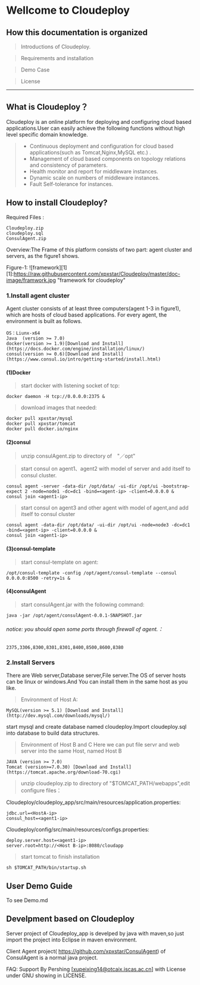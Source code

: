# Wellcome to Cloudeploy
## How this documentation is organized
> Introductions of Cloudeploy.

> Requirements and installation

> Demo Case

> License

------------

## What is Cloudeploy？
Cloudeploy is an online platform for deploying and configuring cloud based applications.User can easily achieve the following functions without high level specific domain knowledge.

> * Continuous deployment and configuration for cloud based applications(such as Tomcat,Nginx,MySQL etc.) .
> * Management of cloud based components on topology relations and consistency of parameters.
> * Health monitor and report for middleware instances.
> * Dynamic scale on numbers of middleware instances.
> * Fault Self-tolerance for instances.

## How to install Cloudeploy?
Required Files :
```
Cloudeploy.zip
cloudeploy.sql
ConsulAgent.zip

```
Overview:The Frame of this platform consists of two part: agent cluster and servers, as the figure1 shows.

Figure-1:
![framework][1]
[1]:https://raw.githubusercontent.com/xpxstar/Cloudeploy/master/doc-image/framwork.jpg "framework for cloudeploy"

### 1.Install agent cluster
Agent cluster consists of at least three computers(agent 1-3 in figure1), which are hosts of cloud based applications. For every agent, the environment is built as follows.

```
OS：Liunx-x64
Java  (version >= 7.0)
docker(version >= 1.9)[Download and Install](https://docs.docker.com/engine/installation/linux/)
consul(version >= 0.6)[Download and Install](https://www.consul.io/intro/getting-started/install.html)

```

#### (1)Docker
>start docker with listening socket of tcp:

```shell
docker daemon -H tcp://0.0.0.0:2375 &
```
>download images that needed:

```shell
docker pull xpxstar/mysql
docker pull xpxstar/tomcat
docker pull docker.io/nginx
```
#### (2)consul
>unzip consulAgent.zip to directory of　"／opt"

>start consul on agent1、agent2 with model of server and add itself to consul cluster.

```shell
consul agent -server -data-dir /opt/data/ -ui-dir /opt/ui -bootstrap-expect 2 -node=node1 -dc=dc1 -bind=<agent-ip> -client=0.0.0.0 &
consul join <agent1-ip>
```
>start consul on agent3 and other agent with model of agent,and add itself to consul cluster

```
consul agent -data-dir /opt/data/ -ui-dir /opt/ui -node=node3 -dc=dc1 -bind=<agent-ip> -client=0.0.0.0 &
consul join <agent1-ip>
```

#### (3)consul-template

>start consul-template on agent:

```
/opt/consul-template -config /opt/agent/consul-template --consul 0.0.0.0:8500 -retry=1s &
```
#### (4)consulAgent

>start consulAgent.jar with the following command:

```
java -jar /opt/agent/consulAgent-0.0.1-SNAPSHOT.jar
```

###### notice: you should open some ports through firewall of agent.：
```
2375,3306,8300,8301,8301,8400,8500,8600,8380
```
### 2.Install Servers
There are Web server,Database server,File server.The OS of server hosts can be linux or windows.And You can install them in the same host as you like.
>Environment of Host A:

```
MySQL(version >= 5.1) [Download and Install](http://dev.mysql.com/downloads/mysql/)
```
start mysql and create database named cloudeploy.Import cloudeploy.sql into database to build data structures.

>Environment of Host B and C
Here we can put file servr and web server into the same Host, named Host B


```
JAVA (version >= 7.0)
Tomcat (version>=7.0.30) [Download and Install] (https://tomcat.apache.org/download-70.cgi)
```
>unzip cloudeploy.zip to directory of "$TOMCAT_PATH/webapps",edit configure files：

Cloudeploy/cloudeploy_app/src/main/resources/application.properties:
```
jdbc.url=<HostA-ip>
consul_host=<agent1-ip>
```
Cloudeploy/config/src/main/resources/configs.properties:
```
deploy.server.host=<agent1-ip>
server.root=http://<Host B-ip>:8080/cloudapp
```
>start tomcat to finish installation

```
sh $TOMCAT_PATH/bin/startup.sh
```

## User Demo Guide
To see Demo.md
## Develpment based on Cloudeploy

Server project of Cloudeploy_app is develped by java with maven,so just import the project into Eclipse in maven environment.

Client Agent project( https://github.com/xpxstar/ConsulAgent) of ConsulAgent is a normal java project.

FAQ:
Support By Pershing [xupeixing14@otcaix.iscas.ac.cn]
with License under GNU showing in  LICENSE.
